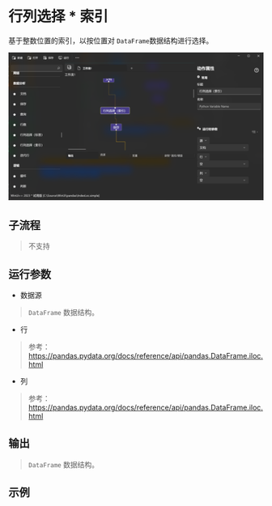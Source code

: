 # 行列选择 * 索引 
基于整数位置的索引，以按位置对 `DataFrame`数据结构进行选择。

![IndexLoc](./images/06.png ':size=90%')

## 子流程
> 不支持


## 运行参数


* 数据源
> `DataFrame` 数据结构。

* 行
> 参考：https://pandas.pydata.org/docs/reference/api/pandas.DataFrame.iloc.html
* 列
> 参考：https://pandas.pydata.org/docs/reference/api/pandas.DataFrame.iloc.html

## 输出

> `DataFrame` 数据结构。    


## 示例